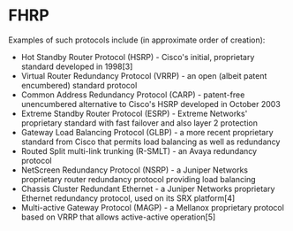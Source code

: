 # FHRP #

Examples of such protocols include (in approximate order of creation):

- Hot Standby Router Protocol (HSRP) - Cisco's initial, proprietary standard developed in 1998[3]
- Virtual Router Redundancy Protocol (VRRP) - an open (albeit patent encumbered) standard protocol
- Common Address Redundancy Protocol (CARP) - patent-free unencumbered alternative to Cisco's HSRP developed in October 2003
- Extreme Standby Router Protocol (ESRP) - Extreme Networks' proprietary standard with fast failover and also layer 2 protection
- Gateway Load Balancing Protocol (GLBP) - a more recent proprietary standard from Cisco that permits load balancing as well as redundancy
- Routed Split multi-link trunking (R-SMLT) - an Avaya redundancy protocol
- NetScreen Redundancy Protocol (NSRP) - a Juniper Networks proprietary router redundancy protocol providing load balancing
- Chassis Cluster Redundant Ethernet - a Juniper Networks proprietary Ethernet redundancy protocol, used on its SRX platform[4]
- Multi-active Gateway Protocol (MAGP) - a Mellanox proprietary protocol based on VRRP that allows active-active operation[5]
